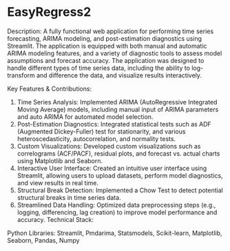 # EasyRegress2

Description: A fully functional web application for performing time series forecasting, ARIMA modeling, and post-estimation diagnostics using Streamlit. The application is equipped with both manual and automatic ARIMA modeling features, and a variety of diagnostic tools to assess model assumptions and forecast accuracy. The application was designed to handle different types of time series data, including the ability to log-transform and difference the data, and visualize results interactively.

Key Features & Contributions: 

  1. Time Series Analysis: Implemented ARIMA (AutoRegressive Integrated Moving Average) models, including manual input of ARIMA parameters and auto ARIMA for automated model selection. 
  2. Post-Estimation Diagnostics: Integrated statistical tests such as ADF (Augmented Dickey-Fuller) test for stationarity, and various heteroscedasticity, autocorrelation, and normality tests. 
  3. Custom Visualizations: Developed custom visualizations such as correlograms (ACF/PACF), residual plots, and forecast vs. actual charts using Matplotlib and Seaborn. 
  4. Interactive User Interface: Created an intuitive user interface using Streamlit, allowing users to upload datasets, perform model diagnostics, and view results in real time. 
  5. Structural Break Detection: Implemented a Chow Test to detect potential structural breaks in time series data. 
  6. Streamlined Data Handling: Optimized data preprocessing steps (e.g., logging, differencing, lag creation) to improve model performance and accuracy. Technical Stack:

Python Libraries: Streamlit, Pmdarima, Statsmodels, Scikit-learn, Matplotlib, Seaborn, Pandas, Numpy
